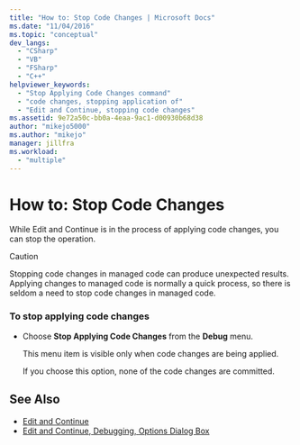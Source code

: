 ```yaml
---
title: "How to: Stop Code Changes | Microsoft Docs"
ms.date: "11/04/2016"
ms.topic: "conceptual"
dev_langs:
  - "CSharp"
  - "VB"
  - "FSharp"
  - "C++"
helpviewer_keywords:
  - "Stop Applying Code Changes command"
  - "code changes, stopping application of"
  - "Edit and Continue, stopping code changes"
ms.assetid: 9e72a50c-bb0a-4eaa-9ac1-d00930b68d38
author: "mikejo5000"
ms.author: "mikejo"
manager: jillfra
ms.workload:
  - "multiple"
---
```

# How to: Stop Code Changes
While Edit and Continue is in the process of applying code changes, you can stop the operation.

> [!CAUTION]
>  Stopping code changes in managed code can produce unexpected results. Applying changes to managed code is normally a quick process, so there is seldom a need to stop code changes in managed code.

### To stop applying code changes

- Choose **Stop Applying Code Changes** from the **Debug** menu.

  This menu item is visible only when code changes are being applied.

  If you choose this option, none of the code changes are committed.

## See Also
- [Edit and Continue](../debugger/edit-and-continue.md)
- [Edit and Continue, Debugging, Options Dialog Box](https://msdn.microsoft.com/library/bcew296c.aspx)